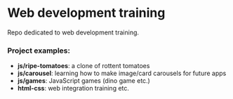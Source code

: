# Web development training

Repo dedicated to web development training.

### Project examples:
- **js/ripe-tomatoes**: a clone of rottent tomatoes
- **js/carousel**: learning how to make image/card carousels for future apps
- **js/games**: JavaScript games (dino game etc.)
- **html-css**: web integration training
etc.
